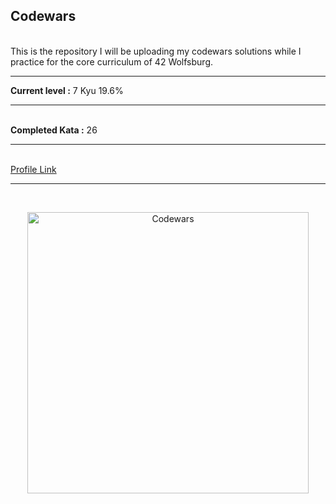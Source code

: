 <p align="center">
  <h2> Codewars </h2>
  <br>
  This is the repository I will be uploading my codewars solutions while I practice for the core curriculum of 42 Wolfsburg.
  <hr>
 </p>
<strong>Current level :</strong> 7 Kyu 19.6%
<hr>
<br>
<strong>Completed Kata :</strong> 26
<hr>
<br>
<a href="https://www.codewars.com/users/vasilisalmpanis">Profile Link</a>
<hr>
<br>
<p align="center">
  <img src="https://biolibre.fr/images/articles/codewars.jpg" width="450" alt="Codewars">
</p>
